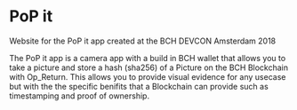 # PoP it
Website for the PoP it app created at the BCH DEVCON Amsterdam 2018

The PoP it app is a camera app with a build in BCH wallet that allows you to take a picture and store a hash (sha256) of a Picture on the BCH Blockchain with Op_Return. This allows you to provide visual evidence for any usecase but with the the specific benifits that a Blockchain can provide such as timestamping and proof of ownership. 
